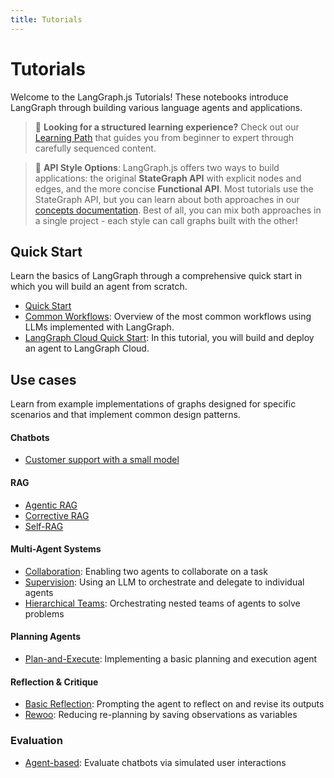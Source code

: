 ```yaml
---
title: Tutorials
---
```


# Tutorials

Welcome to the LangGraph.js Tutorials! These notebooks introduce LangGraph through building various language agents and applications.

> 🧠 **Looking for a structured learning experience?** Check out our [Learning Path](/langgraphjs/learning-path/) that guides you from beginner to expert through carefully sequenced content.

> 🔄 **API Style Options**: LangGraph.js offers two ways to build applications: the original **StateGraph API** with explicit nodes and edges, and the more concise **Functional API**. Most tutorials use the StateGraph API, but you can learn about both approaches in our [concepts documentation](/langgraphjs/concepts/functional_api.md#comparison-with-stategraph). Best of all, you can mix both approaches in a single project - each style can call graphs built with the other!

## Quick Start

Learn the basics of LangGraph through a comprehensive quick start in which you will build an agent from scratch.

- [Quick Start](quickstart.ipynb)
- [Common Workflows](workflows/index.md): Overview of the most common workflows using LLMs implemented with LangGraph.
- [LangGraph Cloud Quick Start](/langgraphjs/cloud/quick_start/): In this tutorial, you will build and deploy an agent to LangGraph Cloud.

## Use cases

Learn from example implementations of graphs designed for specific scenarios and that implement common design patterns.

#### Chatbots

- [Customer support with a small model](chatbots/customer_support_small_model.ipynb)

#### RAG

- [Agentic RAG](rag/langgraph_agentic_rag.ipynb)
- [Corrective RAG](rag/langgraph_crag.ipynb)
- [Self-RAG](rag/langgraph_self_rag.ipynb)

#### Multi-Agent Systems

- [Collaboration](multi_agent/multi_agent_collaboration.ipynb): Enabling two agents to collaborate on a task
- [Supervision](multi_agent/agent_supervisor.ipynb): Using an LLM to orchestrate and delegate to individual agents
- [Hierarchical Teams](multi_agent/hierarchical_agent_teams.ipynb): Orchestrating nested teams of agents to solve problems

#### Planning Agents

- [Plan-and-Execute](plan-and-execute/plan-and-execute.ipynb): Implementing a basic planning and execution agent

#### Reflection & Critique

- [Basic Reflection](reflection/reflection.ipynb): Prompting the agent to reflect on and revise its outputs
- [Rewoo](rewoo/rewoo.ipynb): Reducing re-planning by saving observations as variables

### Evaluation

- [Agent-based](chatbot-simulation-evaluation/agent-simulation-evaluation.ipynb): Evaluate chatbots via simulated user interactions
